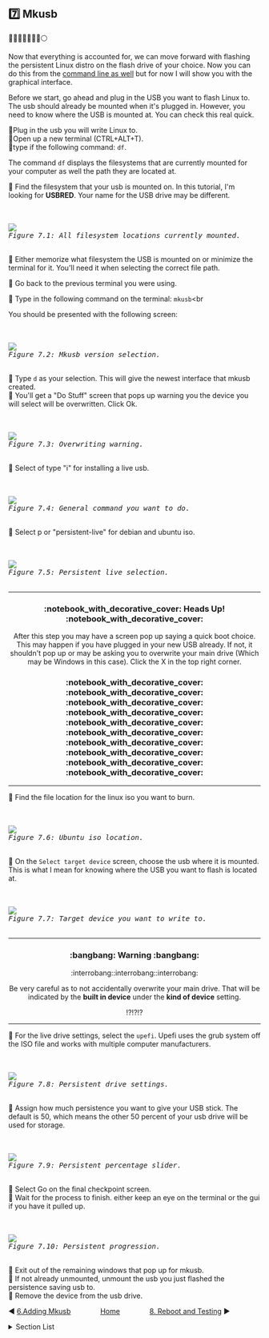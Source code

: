 ## :seven: Mkusb

:large_blue_circle::large_blue_circle::large_blue_circle::large_blue_circle::large_blue_circle::large_blue_circle::large_blue_circle::white_circle:

Now that everything is accounted for, we can move forward with flashing the persistent Linux distro on the flash drive of your choice. Now you can do this from the [command line as well]() but for now I will show you with the graphical interface.

Before we start, go ahead and plug in the USB you want to flash Linux to. The usb should already be mounted when it's plugged in. However, you need to know where the USB is mounted at. You can check this real quick.

:radio_button:Plug in the usb you will write Linux to.<br>
:radio_button:Open up a new terminal (CTRL+ALT+T).<br>
:radio_button:type if the following command: `df`.<br>

The command `df` displays the filesystems that are currently mounted for your computer as well the path they are located at. 

:radio_button: Find the filesystem that your usb is mounted on. In this tutorial, I'm looking for <b>USBRED</b>. Your name for the USB drive may be different.

<br><br><kbd><img src="/LinuxPersistence/img/LinuxUSBLocation.png">
<br><i>Figure 7.1: All filesystem locations currently mounted.</i></kbd><br><br>

:radio_button: Either memorize what filesystem the USB is mounted on or minimize the terminal for it. You'll need it when selecting the correct file path.<br>

:radio_button: Go back to the previous terminal you were using.<br>

:radio_button: Type in the following command on the terminal: `mkusb`<br

You should be presented with the following screen:<br>

<br><br><kbd><img src="/LinuxPersistence/img/Linuxmkusbcommand.png"><br><i>Figure 7.2: Mkusb version selection.</i></kbd><br><br>

:radio_button: Type `d` as your selection. This will give the newest interface that mkusb created.<br>
:radio_button: You'll get a "Do Stuff" screen that pops up warning you the device you will select will be overwritten. Click Ok.<br>

<br><br><kbd><img src="/LinuxPersistence/img/LinuxDoStuffDUS.png"><br><i>Figure 7.3: Overwriting warning.</i></kbd><br><br>

:radio_button: Select of type "i" for installing a live usb.<br>

<br><br><kbd><img src="/LinuxPersistence/img/Linuxinstallmakeabootdevice.png"><br><i>Figure 7.4: General command you want to do.</i></kbd><br><br>

:radio_button: Select p or "persistent-live" for debian and ubuntu iso.<br>

<br><br><kbd><img src="/LinuxPersistence/img/LinuxPersistentLiveChoice.png"><br><i>Figure 7.5: Persistent live selection.</i></kbd><br><br>


<div align="center">

---
<h3><b>:notebook_with_decorative_cover: Heads Up! :notebook_with_decorative_cover:</b></h3>

After this step you may have a screen pop up saying a quick boot choice. This may happen if you have plugged in your new USB already. If not, it shouldn't pop up or may be asking you to overwrite your main drive (Which may be Windows in this case). Click the X in the top right corner. 

<h3><b>:notebook_with_decorative_cover: :notebook_with_decorative_cover: :notebook_with_decorative_cover: :notebook_with_decorative_cover: :notebook_with_decorative_cover: :notebook_with_decorative_cover: :notebook_with_decorative_cover: :notebook_with_decorative_cover: :notebook_with_decorative_cover: :notebook_with_decorative_cover:</b></h3>

---
</div>

:radio_button: Find the file location for the linux iso you want to burn.<br>

<br><br><kbd><img src="/LinuxPersistence/img/LinusISOlocation.png"><br><i>Figure 7.6: Ubuntu iso location.</i></kbd><br><br>


:radio_button: On the `Select target device` screen, choose the usb where it is mounted. This is what I mean for knowing where the USB you want to flash is located at.<br>

<br><br><kbd><img src="/LinuxPersistence/img/LinuxTargetDriveDevice.png"><br><i>Figure 7.7: Target device you want to write to.</i></kbd><br><br>


<div align="center">

---

<h3><b>:bangbang: Warning :bangbang:</b></h3>
:interrobang::interrobang::interrobang:

Be very careful as to not accidentally overwrite your main drive. That will be indicated by the <b>built in device</b> under the <b>kind of device</b> setting.

:interrobang::interrobang::interrobang:

</div>

---


:radio_button: For the live drive settings, select the `upefi`. Upefi uses the grub system off the ISO file and works with multiple computer manufacturers.<br>

<br><br><kbd><img src="/LinuxPersistence/img/Linuxdrivesettings.png"><br><i>Figure 7.8: Persistent drive settings.</i></kbd><br><br>

:radio_button: Assign how much persistence you want to give your USB stick. The default is 50, which means the other 50 percent of your usb drive will be used for storage.<br>

<br><br><kbd><img src="/LinuxPersistence/img/Linuxpersistenceallowed.png"><br><i>Figure 7.9: Persistent percentage slider.</i></kbd><br><br>

:radio_button: Select Go on the final checkpoint screen.<br>
:radio_button: Wait for the process to finish. either keep an eye on the terminal or the gui if you have it pulled up.<br>

<br><br><kbd><img src="/LinuxPersistence/img/Linuxmkusbprogress.png"><br><i>Figure 7.10: Persistent progression. </i></kbd><br><br>

:radio_button: Exit out of the remaining windows that pop up for mkusb.<br>
:radio_button: If not already unmounted, unmount the usb you just flashed the persistence saving usb to.<br>
:radio_button: Remove the device from the usb drive.<br>

:arrow_backward: [6.Adding Mkusb](https://github.com/CPHT/ILP/blob/master/LinuxPersistence/TutorialVersion.md/6.AddingMkusb.md)&nbsp;&nbsp;&nbsp;&nbsp;&nbsp;&nbsp;&nbsp;&nbsp;&nbsp;&nbsp;&nbsp;&nbsp;&nbsp;&nbsp;&nbsp;[Home](https://github.com/CPHT/ILP/tree/master/LinuxPersistence/TutorialVersion.md)&nbsp;&nbsp;&nbsp;&nbsp;&nbsp;&nbsp;&nbsp;&nbsp;&nbsp;&nbsp;&nbsp;&nbsp;&nbsp;&nbsp;&nbsp;[8. Reboot and Testing](https://github.com/CPHT/ILP/blob/master/LinuxPersistence/TutorialVersion.md/8.RebootTest.md) :arrow_forward:

<details close>
<summary>Section List</summary>

:one:[Summary](https://github.com/CPHT/ILP/blob/master/LinuxPersistence/TutorialVersion.md/1.Summary.md)<br>
:two:[Introduction](https://github.com/CPHT/ILP/blob/master/LinuxPersistence/TutorialVersion.md/2.Introduction.md)<br>
:three:[Requirements](https://github.com/CPHT/ILP/blob/master/LinuxPersistence/TutorialVersion.md/3.Requirements.md)<br>
:four:[Getting Started](https://github.com/CPHT/ILP/blob/master/LinuxPersistence/TutorialVersion.md/4.GettingStarted.md)<br>
:five:[First Terminal Commands](https://github.com/CPHT/ILP/blob/master/LinuxPersistence/TutorialVersion.md/5.FirstTerminalCommands.md)<br>
:six:[Adding Mkusb](https://github.com/CPHT/ILP/blob/master/LinuxPersistence/TutorialVersion.md/6.AddingMkusb.md)<br>
:seven:[MKUSB](https://github.com/CPHT/ILP/blob/master/LinuxPersistence/TutorialVersion.md/7.MKUSB.md)<br>
:eight:[Reboot and Test](https://github.com/CPHT/ILP/blob/master/LinuxPersistence/TutorialVersion.md/8.RebootTest.md)<br>

</details>